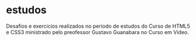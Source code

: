 # estudos

Desafios e exercicios realizados no periodo de estudos do Curso de HTML5 e CSS3 ministrado pelo preofessor Gustavo Guanabara no Curso em Vídeo. 
